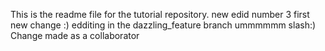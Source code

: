This is the readme file for the tutorial repository.
new edid number 3
first new change :)
edditing in the dazzling_feature branch
ummmmmm slash:)
Change made as a collaborator